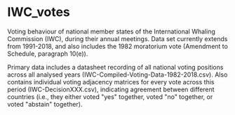 # IWC_votes
Voting behaviour of national member states of the International Whaling Commission (IWC), during their annual meetings. Data set currently extends from 1991-2018, and also includes the 1982 moratorium vote (Amendment to Schedule, paragraph 10(e)).  

Primary data includes a datasheet recording of all national voting positions across all analysed years (IWC-Compiled-Voting-Data-1982-2018.csv). Also contains individual voting adjacency matrices for every vote across this period (IWC-DecisionXXX.csv), indicating agreement between different countries (i.e., they either voted "yes" together, voted "no" together, or voted "abstain" together).

